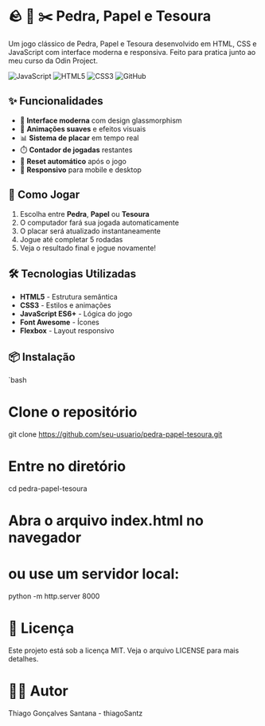 # 🪨 📄 ✂️ Pedra, Papel e Tesoura

Um jogo clássico de Pedra, Papel e Tesoura desenvolvido em HTML, CSS e JavaScript com interface moderna e responsiva. Feito para pratica junto ao meu curso da Odin Project.

![JavaScript](https://img.shields.io/badge/JavaScript-ES6+-F7DF1E?logo=javascript&logoColor=black)
![HTML5](https://img.shields.io/badge/HTML5-E34F26?logo=html5&logoColor=white)
![CSS3](https://img.shields.io/badge/CSS3-1572B6?logo=css3&logoColor=white)
![GitHub](https://img.shields.io/badge/GitHub-Deployed-181717?logo=github)

## ✨ Funcionalidades

- 🎯 **Interface moderna** com design glassmorphism
- 🎨 **Animações suaves** e efeitos visuais
- 📊 **Sistema de placar** em tempo real
- ⏱️ **Contador de jogadas** restantes
- 🔄 **Reset automático** após o jogo
- 📱 **Responsivo** para mobile e desktop

## 🚀 Como Jogar

1. Escolha entre **Pedra**, **Papel** ou **Tesoura**
2. O computador fará sua jogada automaticamente
3. O placar será atualizado instantaneamente
4. Jogue até completar 5 rodadas
5. Veja o resultado final e jogue novamente!

## 🛠️ Tecnologias Utilizadas

- **HTML5** - Estrutura semântica
- **CSS3** - Estilos e animações
- **JavaScript ES6+** - Lógica do jogo
- **Font Awesome** - Ícones
- **Flexbox** - Layout responsivo

## 📦 Instalação

`bash
# Clone o repositório
git clone https://github.com/seu-usuario/pedra-papel-tesoura.git

# Entre no diretório
cd pedra-papel-tesoura

# Abra o arquivo index.html no navegador
# ou use um servidor local:
python -m http.server 8000

# 📄 Licença
Este projeto está sob a licença MIT. Veja o arquivo LICENSE para mais detalhes.

# 👨‍💻 Autor
Thiago Gonçalves Santana - thiagoSantz